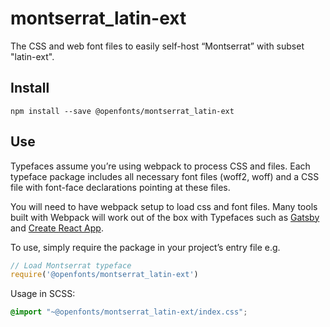 
# montserrat_latin-ext

The CSS and web font files to easily self-host “Montserrat” with subset "latin-ext".

## Install

`npm install --save @openfonts/montserrat_latin-ext`

## Use

Typefaces assume you’re using webpack to process CSS and files. Each typeface
package includes all necessary font files (woff2, woff) and a CSS file with
font-face declarations pointing at these files.

You will need to have webpack setup to load css and font files. Many tools built
with Webpack will work out of the box with Typefaces such as [Gatsby](https://github.com/gatsbyjs/gatsby)
and [Create React App](https://github.com/facebookincubator/create-react-app).

To use, simply require the package in your project’s entry file e.g.

```javascript
// Load Montserrat typeface
require('@openfonts/montserrat_latin-ext')
```

Usage in SCSS:
```scss
@import "~@openfonts/montserrat_latin-ext/index.css";
```
